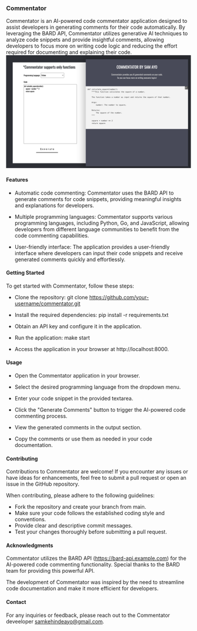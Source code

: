 ### Commentator
Commentator is an AI-powered code commentator application designed to assist developers in generating comments for their code automatically. By leveraging the BARD API, Commentator utilizes generative AI techniques to analyze code snippets and provide insightful comments, allowing developers to focus more on writing code logic and reducing the effort required for documenting and explaining their code.
![Commentator Logo](https://github.com/Stosan/commentator/blob/main/src/static/commentator-logo.png)
#### Features
- Automatic code commenting: Commentator uses the BARD API to generate comments for code snippets, providing meaningful insights and explanations for developers.

- Multiple programming languages: Commentator supports various programming languages, including Python, Go, and JavaScript, allowing developers from different language communities to benefit from the code commenting capabilities.

- User-friendly interface: The application provides a user-friendly interface where developers can input their code snippets and receive generated comments quickly and effortlessly.


#### Getting Started
To get started with Commentator, follow these steps:

- Clone the repository: git clone https://github.com/your-username/commentator.git

- Install the required dependencies: pip install -r requirements.txt

- Obtain an API key and configure it in the application.

- Run the application: make start

- Access the application in your browser at http://localhost:8000.


#### Usage
- Open the Commentator application in your browser.

- Select the desired programming language from the dropdown menu.

- Enter your code snippet in the provided textarea.

- Click the "Generate Comments" button to trigger the AI-powered code commenting process.

- View the generated comments in the output section.

- Copy the comments or use them as needed in your code documentation.


#### Contributing
Contributions to Commentator are welcome! If you encounter any issues or have ideas for enhancements, feel free to submit a pull request or open an issue in the GitHub repository.

When contributing, please adhere to the following guidelines:

- Fork the repository and create your branch from main.
- Make sure your code follows the established coding style and conventions.
- Provide clear and descriptive commit messages.
- Test your changes thoroughly before submitting a pull request.


#### Acknowledgments
Commentator utilizes the BARD API (https://bard-api.example.com) for the AI-powered code commenting functionality. Special thanks to the BARD team for providing this powerful API.

The development of Commentator was inspired by the need to streamline code documentation and make it more efficient for developers.

#### Contact
For any inquiries or feedback, please reach out to the Commentator deveeloper samkehindeayo@gmail.com.